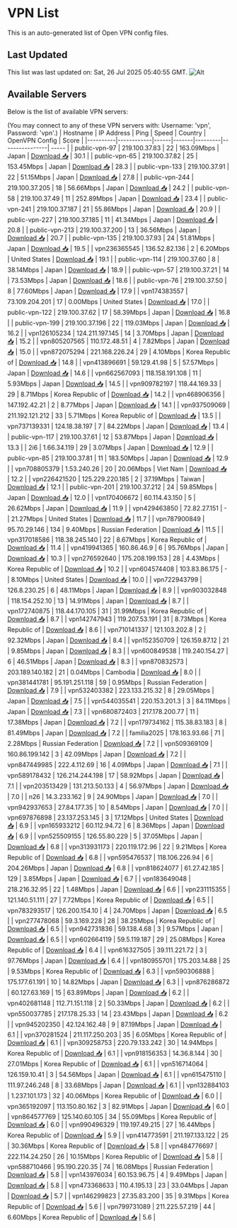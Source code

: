 # VPN List

This is an auto-generated list of Open VPN config files.

## Last Updated

This list was last updated on: Sat, 26 Jul 2025 05:40:55 GMT.
![Alt](https://repobeats.axiom.co/api/embed/186b98318ef1479477931607c1ad7d823f12451f.svg "Repobeats analytics image")

## Available Servers

Below is the list of available VPN servers:

(You may connect to any of these VPN servers with: Username: 'vpn', Password: 'vpn'.)
| Hostname | IP Address | Ping | Speed | Country | OpenVPN Config | Score |
|----------|------------|------|-------|---------|----------------| ----- |
| public-vpn-97 | 219.100.37.83 | 22 | 163.09Mbps | Japan | [Download 📥](./configs/server_0_JP.ovpn) | 30.1 |
| public-vpn-65 | 219.100.37.82 | 25 | 153.45Mbps | Japan | [Download 📥](./configs/server_1_JP.ovpn) | 28.3 |
| public-vpn-133 | 219.100.37.91 | 22 | 51.15Mbps | Japan | [Download 📥](./configs/server_2_JP.ovpn) | 27.8 |
| public-vpn-244 | 219.100.37.205 | 18 | 56.66Mbps | Japan | [Download 📥](./configs/server_3_JP.ovpn) | 24.2 |
| public-vpn-58 | 219.100.37.49 | 11 | 252.89Mbps | Japan | [Download 📥](./configs/server_4_JP.ovpn) | 23.4 |
| public-vpn-241 | 219.100.37.187 | 21 | 55.86Mbps | Japan | [Download 📥](./configs/server_5_JP.ovpn) | 20.9 |
| public-vpn-227 | 219.100.37.185 | 11 | 41.34Mbps | Japan | [Download 📥](./configs/server_6_JP.ovpn) | 20.8 |
| public-vpn-213 | 219.100.37.200 | 13 | 36.56Mbps | Japan | [Download 📥](./configs/server_7_JP.ovpn) | 20.7 |
| public-vpn-135 | 219.100.37.93 | 24 | 51.81Mbps | Japan | [Download 📥](./configs/server_8_JP.ovpn) | 19.5 |
| vpn236365545 | 136.52.82.136 | 2 | 6.20Mbps | United States | [Download 📥](./configs/server_9_US.ovpn) | 19.1 |
| public-vpn-114 | 219.100.37.60 | 8 | 38.14Mbps | Japan | [Download 📥](./configs/server_10_JP.ovpn) | 18.9 |
| public-vpn-57 | 219.100.37.21 | 14 | 73.53Mbps | Japan | [Download 📥](./configs/server_11_JP.ovpn) | 18.6 |
| public-vpn-76 | 219.100.37.50 | 8 | 77.60Mbps | Japan | [Download 📥](./configs/server_12_JP.ovpn) | 17.9 |
| vpn174383557 | 73.109.204.201 | 17 | 0.00Mbps | United States | [Download 📥](./configs/server_13_US.ovpn) | 17.0 |
| public-vpn-122 | 219.100.37.62 | 17 | 58.39Mbps | Japan | [Download 📥](./configs/server_14_JP.ovpn) | 16.8 |
| public-vpn-199 | 219.100.37.196 | 22 | 119.03Mbps | Japan | [Download 📥](./configs/server_15_JP.ovpn) | 16.2 |
| vpn126105234 | 124.211.197.145 | 14 | 3.70Mbps | Japan | [Download 📥](./configs/server_16_JP.ovpn) | 15.2 |
| vpn805207565 | 110.172.48.51 | 4 | 7.82Mbps | Japan | [Download 📥](./configs/server_17_JP.ovpn) | 15.0 |
| vpn872075294 | 221.168.226.24 | 29 | 4.10Mbps | Korea Republic of | [Download 📥](./configs/server_18_KR.ovpn) | 14.8 |
| vpn413896691 | 59.129.41.98 | 5 | 57.57Mbps | Japan | [Download 📥](./configs/server_19_JP.ovpn) | 14.6 |
| vpn662567093 | 118.158.191.108 | 11 | 5.93Mbps | Japan | [Download 📥](./configs/server_20_JP.ovpn) | 14.5 |
| vpn909782197 | 118.44.169.33 | 29 | 8.71Mbps | Korea Republic of | [Download 📥](./configs/server_21_KR.ovpn) | 14.2 |
| vpn468906356 | 147.192.42.21 | 2 | 8.77Mbps | Japan | [Download 📥](./configs/server_22_JP.ovpn) | 14.1 |
| vpn937509069 | 211.192.121.212 | 33 | 5.71Mbps | Korea Republic of | [Download 📥](./configs/server_23_KR.ovpn) | 13.5 |
| vpn737139331 | 124.18.38.197 | 7 | 84.22Mbps | Japan | [Download 📥](./configs/server_24_JP.ovpn) | 13.4 |
| public-vpn-117 | 219.100.37.61 | 12 | 53.87Mbps | Japan | [Download 📥](./configs/server_25_JP.ovpn) | 13.3 |
| 2i6 | 1.66.34.119 | 29 | 3.07Mbps | Japan | [Download 📥](./configs/server_26_JP.ovpn) | 12.9 |
| public-vpn-85 | 219.100.37.81 | 11 | 183.50Mbps | Japan | [Download 📥](./configs/server_27_JP.ovpn) | 12.9 |
| vpn708805379 | 1.53.240.26 | 20 | 20.06Mbps | Viet Nam | [Download 📥](./configs/server_28_VN.ovpn) | 12.2 |
| vpn226421520 | 125.229.220.185 | 2 | 37.19Mbps | Taiwan | [Download 📥](./configs/server_29_TW.ovpn) | 12.1 |
| public-vpn-201 | 219.100.37.212 | 24 | 59.85Mbps | Japan | [Download 📥](./configs/server_30_JP.ovpn) | 12.0 |
| vpn170406672 | 60.114.43.150 | 5 | 26.62Mbps | Japan | [Download 📥](./configs/server_31_JP.ovpn) | 11.9 |
| vpn429463850 | 72.82.27.151 | - | 21.27Mbps | United States | [Download 📥](./configs/server_32_US.ovpn) | 11.7 |
| vpn787900849 | 95.70.29.146 | 134 | 9.40Mbps | Russian Federation | [Download 📥](./configs/server_33_RU.ovpn) | 11.5 |
| vpn317018586 | 118.38.245.140 | 22 | 8.67Mbps | Korea Republic of | [Download 📥](./configs/server_34_KR.ovpn) | 11.4 |
| vpn419941365 | 160.86.46.9 | 6 | 95.76Mbps | Japan | [Download 📥](./configs/server_35_JP.ovpn) | 10.3 |
| vpn276592640 | 175.208.199.153 | 28 | 4.43Mbps | Korea Republic of | [Download 📥](./configs/server_36_KR.ovpn) | 10.2 |
| vpn604574408 | 103.83.86.175 | - | 8.10Mbps | United States | [Download 📥](./configs/server_37_US.ovpn) | 10.0 |
| vpn722943799 | 126.8.230.25 | 6 | 48.11Mbps | Japan | [Download 📥](./configs/server_38_JP.ovpn) | 8.9 |
| vpn903032848 | 118.154.252.10 | 13 | 14.91Mbps | Japan | [Download 📥](./configs/server_39_JP.ovpn) | 8.7 |
| vpn172740875 | 118.44.170.105 | 31 | 31.99Mbps | Korea Republic of | [Download 📥](./configs/server_40_KR.ovpn) | 8.7 |
| vpn142747943 | 119.207.53.191 | 31 | 8.73Mbps | Korea Republic of | [Download 📥](./configs/server_41_KR.ovpn) | 8.6 |
| vpn710141337 | 121.103.202.8 | 2 | 92.32Mbps | Japan | [Download 📥](./configs/server_42_JP.ovpn) | 8.4 |
| vpn152350709 | 126.159.87.12 | 21 | 9.85Mbps | Japan | [Download 📥](./configs/server_43_JP.ovpn) | 8.3 |
| vpn600849538 | 119.240.154.27 | 6 | 46.51Mbps | Japan | [Download 📥](./configs/server_44_JP.ovpn) | 8.3 |
| vpn870832573 | 203.189.140.182 | 21 | 0.04Mbps | Cambodia | [Download 📥](./configs/server_45_KH.ovpn) | 8.0 |
| vpn381441781 | 95.191.251.118 | 59 | 0.95Mbps | Russian Federation | [Download 📥](./configs/server_46_RU.ovpn) | 7.9 |
| vpn532403382 | 223.133.215.32 | 8 | 29.05Mbps | Japan | [Download 📥](./configs/server_47_JP.ovpn) | 7.5 |
| vpn544035541 | 220.153.201.3 | 3 | 84.11Mbps | Japan | [Download 📥](./configs/server_48_JP.ovpn) | 7.3 |
| vpn680872403 | 217.178.200.77 | 11 | 17.38Mbps | Japan | [Download 📥](./configs/server_49_JP.ovpn) | 7.2 |
| vpn179734162 | 115.38.83.183 | 8 | 81.49Mbps | Japan | [Download 📥](./configs/server_50_JP.ovpn) | 7.2 |
| familia2025 | 178.163.93.66 | 71 | 2.28Mbps | Russian Federation | [Download 📥](./configs/server_51_RU.ovpn) | 7.2 |
| vpn509369109 | 160.86.199.142 | 3 | 42.09Mbps | Japan | [Download 📥](./configs/server_52_JP.ovpn) | 7.2 |
| vpn847449985 | 222.4.112.69 | 16 | 4.09Mbps | Japan | [Download 📥](./configs/server_53_JP.ovpn) | 7.1 |
| vpn589178432 | 126.214.244.198 | 17 | 58.92Mbps | Japan | [Download 📥](./configs/server_54_JP.ovpn) | 7.1 |
| vpn203513429 | 131.213.50.133 | 4 | 56.97Mbps | Japan | [Download 📥](./configs/server_55_JP.ovpn) | 7.0 |
| n26 | 14.3.233.162 | 9 | 24.90Mbps | Japan | [Download 📥](./configs/server_56_JP.ovpn) | 7.0 |
| vpn942937653 | 27.84.177.35 | 10 | 8.54Mbps | Japan | [Download 📥](./configs/server_57_JP.ovpn) | 7.0 |
| vpn697876898 | 23.137.253.145 | 3 | 17.12Mbps | United States | [Download 📥](./configs/server_58_US.ovpn) | 6.9 |
| vpn165933212 | 60.112.94.72 | 6 | 8.36Mbps | Japan | [Download 📥](./configs/server_59_JP.ovpn) | 6.9 |
| vpn525509155 | 126.55.80.229 | 5 | 37.05Mbps | Japan | [Download 📥](./configs/server_60_JP.ovpn) | 6.8 |
| vpn313931173 | 220.119.172.96 | 22 | 9.21Mbps | Korea Republic of | [Download 📥](./configs/server_61_KR.ovpn) | 6.8 |
| vpn595476537 | 118.106.226.94 | 6 | 204.26Mbps | Japan | [Download 📥](./configs/server_62_JP.ovpn) | 6.8 |
| vpn818624077 | 61.27.42.185 | 129 | 3.85Mbps | Japan | [Download 📥](./configs/server_63_JP.ovpn) | 6.7 |
| vpn183649048 | 218.216.32.95 | 22 | 1.48Mbps | Japan | [Download 📥](./configs/server_64_JP.ovpn) | 6.6 |
| vpn231115355 | 121.140.51.111 | 27 | 7.72Mbps | Korea Republic of | [Download 📥](./configs/server_65_KR.ovpn) | 6.5 |
| vpn783293517 | 126.200.154.10 | 4 | 24.70Mbps | Japan | [Download 📥](./configs/server_66_JP.ovpn) | 6.5 |
| vpn277478068 | 59.3.169.228 | 28 | 38.25Mbps | Korea Republic of | [Download 📥](./configs/server_67_KR.ovpn) | 6.5 |
| vpn942731836 | 59.138.4.68 | 3 | 9.57Mbps | Japan | [Download 📥](./configs/server_68_JP.ovpn) | 6.5 |
| vpn602664119 | 59.5.119.187 | 29 | 25.08Mbps | Korea Republic of | [Download 📥](./configs/server_69_KR.ovpn) | 6.4 |
| vpn616327505 | 39.111.221.72 | 3 | 97.76Mbps | Japan | [Download 📥](./configs/server_70_JP.ovpn) | 6.4 |
| vpn180955701 | 175.203.14.88 | 25 | 9.53Mbps | Korea Republic of | [Download 📥](./configs/server_71_KR.ovpn) | 6.3 |
| vpn590306888 | 175.177.61.191 | 10 | 14.82Mbps | Japan | [Download 📥](./configs/server_72_JP.ovpn) | 6.3 |
| vpn876286872 | 60.127.63.169 | 15 | 63.89Mbps | Japan | [Download 📥](./configs/server_73_JP.ovpn) | 6.2 |
| vpn402681148 | 112.71.151.118 | 2 | 50.33Mbps | Japan | [Download 📥](./configs/server_74_JP.ovpn) | 6.2 |
| vpn550037785 | 217.178.25.33 | 14 | 23.43Mbps | Japan | [Download 📥](./configs/server_75_JP.ovpn) | 6.2 |
| vpn945202350 | 42.124.162.48 | 9 | 87.19Mbps | Japan | [Download 📥](./configs/server_76_JP.ovpn) | 6.1 |
| vpn370281524 | 211.117.250.203 | 35 | 6.05Mbps | Korea Republic of | [Download 📥](./configs/server_77_KR.ovpn) | 6.1 |
| vpn309258753 | 220.79.133.242 | 30 | 14.94Mbps | Korea Republic of | [Download 📥](./configs/server_78_KR.ovpn) | 6.1 |
| vpn918156353 | 14.36.8.144 | 30 | 27.01Mbps | Korea Republic of | [Download 📥](./configs/server_79_KR.ovpn) | 6.1 |
| vpn516714064 | 126.159.10.41 | 3 | 54.56Mbps | Japan | [Download 📥](./configs/server_80_JP.ovpn) | 6.1 |
| vpn615475110 | 111.97.246.248 | 8 | 33.68Mbps | Japan | [Download 📥](./configs/server_81_JP.ovpn) | 6.1 |
| vpn132884103 | 1.237.101.173 | 32 | 40.06Mbps | Korea Republic of | [Download 📥](./configs/server_82_KR.ovpn) | 6.0 |
| vpn365192097 | 113.150.80.162 | 3 | 82.91Mbps | Japan | [Download 📥](./configs/server_83_JP.ovpn) | 6.0 |
| vpn864577769 | 125.140.60.105 | 34 | 55.09Mbps | Korea Republic of | [Download 📥](./configs/server_84_KR.ovpn) | 6.0 |
| vpn990496329 | 119.197.49.215 | 27 | 16.44Mbps | Korea Republic of | [Download 📥](./configs/server_85_KR.ovpn) | 5.9 |
| vpn414773591 | 211.197.133.122 | 25 | 30.36Mbps | Korea Republic of | [Download 📥](./configs/server_86_KR.ovpn) | 5.8 |
| vpn484776697 | 222.114.24.250 | 26 | 10.15Mbps | Korea Republic of | [Download 📥](./configs/server_87_KR.ovpn) | 5.8 |
| vpn588710466 | 95.190.220.35 | 74 | 16.08Mbps | Russian Federation | [Download 📥](./configs/server_88_RU.ovpn) | 5.8 |
| vpn143976034 | 60.153.96.75 | 4 | 9.49Mbps | Japan | [Download 📥](./configs/server_89_JP.ovpn) | 5.8 |
| vpn473368633 | 110.4.195.13 | 23 | 33.04Mbps | Japan | [Download 📥](./configs/server_90_JP.ovpn) | 5.7 |
| vpn146299823 | 27.35.83.200 | 35 | 9.31Mbps | Korea Republic of | [Download 📥](./configs/server_91_KR.ovpn) | 5.6 |
| vpn799731089 | 211.225.57.219 | 44 | 6.60Mbps | Korea Republic of | [Download 📥](./configs/server_92_KR.ovpn) | 5.6 |
